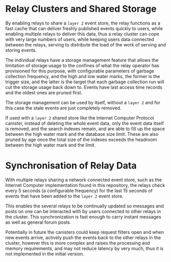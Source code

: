 # Relay Clusters and Shared Storage

By enabling relays to share a `layer 2` event store, the relay functions as a fast cache that can deliver freshly
published events quickly to users, while enabling multiple relays to deliver this data, thus a relay cluster can cope
with very large numbers of users, while keeping users data connected between the relays, serving to distribute the load
of the work of serving and storing events.

The individual relays have a storage management feature that allows the limitation of storage usage to the confines of
what the relay operator has provisioned for this purpose, with configurable parameters of garbage collection frequency,
and the high and low water marks, the former is the trigger size, and the latter is the target that each garbage
collection run will cut the storage usage back down to. Events have last access time records and the oldest ones are
pruned first.

The storage management can be used by itself, without a `layer 2` and for this case the stale events are just completely
removed.

If used with a `layer 2` shared store like the Internet Computer Protocol canister, instead of deleting the whole event
data, only the event data itself is removed, and the search indexes remain, and are able to fill up the space between
the high water mark and the database size limit. These are also pruned by age once the total size of the indexes exceeds
the headroom between the high water mark and the limit.
# Synchronisation of Relay Data

With multiple relays sharing a network connected event store, such as the Internet Computer implementation found in this
repository, the relays check every 5 seconds (a configurable frequency) for the last 15 seconds of events that have been
added to the `layer 2` event store.

This enables the several relays to be continually updated so messages and posts on one can be interacted with by users
connected to other relays in the cluster. This synchronization is fast enough to carry instant messages as well as
general forum posts.

Potentially in future the canisters could keep request filters open and when new events arrive, actively push the events
back to the other relays in the cluster, however this is more complex and raises the processing and memory requirements,
and may not reduce latency by very much, thus it is not implemented in the initial version.
